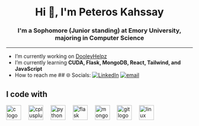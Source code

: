 <h1 align="center">Hi 👋, I'm Peteros Kahssay</h1>
<h3 align="center">I'm a Sophomore (Junior standing) at Emory University, majoring in Computer Science</h3>

---

- I’m currently working on [DooleyHelpz](https://github.com/MarcoGuzBal/DooleyHelpz)
- I’m currently learning **CUDA, Flask, MongoDB, React, Tailwind, and JavaScript**
- How to reach me ## 🌐 Socials:
[![LinkedIn](https://img.shields.io/badge/LinkedIn-%230077B5.svg?logo=linkedin&logoColor=white)](www.linkedin.com/in/peteros-kahssay2005) [![email](https://img.shields.io/badge/Email-D14836?logo=gmail&logoColor=white)](mailto:Pkkahssay@gmail.com) 

<h2 align="left">I code with</h2>

<div align="left">
  <img src="https://cdn.jsdelivr.net/gh/devicons/devicon/icons/c/c-original.svg" height="40" alt="c logo" />
  <img width="12" />
  <img src="https://cdn.jsdelivr.net/gh/devicons/devicon/icons/cplusplus/cplusplus-original.svg" height="40" alt="cplusplus logo" />
  <img width="12" />
  <img src="https://cdn.jsdelivr.net/gh/devicons/devicon/icons/python/python-original.svg" height="40" alt="python logo" />
  <img width="12" />
  <img src="https://cdn.jsdelivr.net/gh/devicons/devicon/icons/flask/flask-original.svg" height="40" alt="flask logo" />
  <img width="12" />
  <img src="https://cdn.jsdelivr.net/gh/devicons/devicon/icons/mongodb/mongodb-original-wordmark.svg" height="40" alt="mongodb logo" />
  <img width="12" />
  <img src="https://cdn.jsdelivr.net/gh/devicons/devicon/icons/git/git-original.svg" height="40" alt="git logo" />
  <img width="12" />
  <img src="https://cdn.jsdelivr.net/gh/devicons/devicon/icons/linux/linux-original.svg" height="40" alt="linux logo" />
</div>
